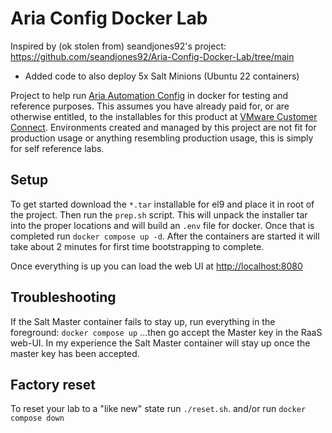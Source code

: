 # Aria Config Docker Lab
Inspired by (ok stolen from) seandjones92's project: https://github.com/seandjones92/Aria-Config-Docker-Lab/tree/main
- Added code to also deploy 5x Salt Minions (Ubuntu 22 containers)

Project to help run [Aria Automation Config](https://www.vmware.com/products/aria-automation/saltstack-config.html) in docker for testing and reference purposes. This assumes you have already paid for, or are otherwise entitled, to the installables for this product at [VMware Customer Connect](https://customerconnect.vmware.com/home). Environments created and managed by this project are not fit for production usage or anything resembling production usage, this is simply for self reference labs.

## Setup
To get started download the `*.tar` installable for el9 and place it in root of the project. Then run the `prep.sh` script. This will unpack the installer tar into the proper locations and will build an `.env` file for docker.
Once that is completed run `docker compose up -d`. After the containers are started it will take about 2 minutes for first time bootstrapping to complete.

Once everything is up you can load the web UI at [http://localhost:8080](http://localhost:8080)

## Troubleshooting
If the Salt Master container fails to stay up, run everything in the foreground: `docker compose up`
...then go accept the Master key in the RaaS web-UI. In my experience the Salt Master container will stay up once the master key has been accepted. 

## Factory reset
To reset your lab to a "like new" state run `./reset.sh`. and/or run `docker compose down`
